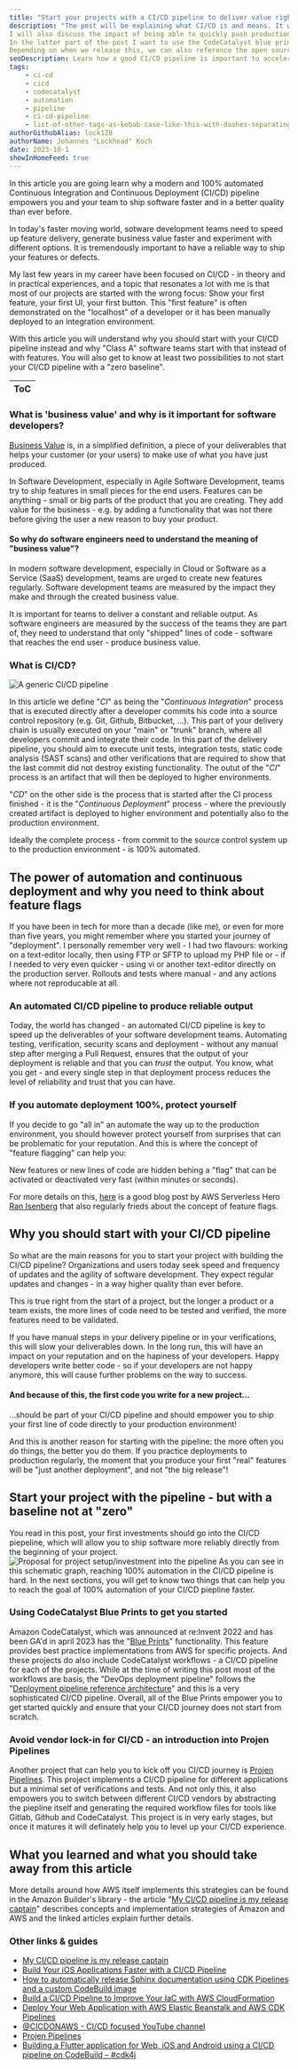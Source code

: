 ```yaml
---
title: "Start your projects with a CI/CD pipeline to deliver value right from the start of your project"
description: "The post will be explaining what CI/CD is and means. It will go into details around how software developers produce "business values" by writing code and about how a CI/CD pipeline that is 100% automated ensures to be able to delivery value quickly.
I will also discuss the impact of being able to quickly push production changes and briefly introduce the concept of feature flagging.
In the latter part of the post I want to use the CodeCatalyst blue prints as an example/showcase on how this could look like.
Depending on when we release this, we can also reference the open source project "projen-pipelines" as a place to watch for future updates."
seoDescription: Learn how a good CI/CD pipeline is important to accelerate your deployment processes and how starting with the pipeline is key to success 
tags:
    - ci-cd
    - cicd
    - codecatalyst
    - automation
    - pipeline
    - ci-cd-pipeline
    - list-of-other-tags-as-kebab-case-like-this-with-dashes-separating-and-all-lower-case-like-below
authorGithubAlias: lock128
authorName: Johannes "Lockhead" Koch
date: 2023-10-1
showInHomeFeed: true
---
```


In this article you are going learn why a modern and 100% automated Continuous Integration and Continuous Deployment (CI/CD) pipeline empowers you and your team to ship software faster and in a better quality than ever before. 

In today's faster moving world, sotware development teams need to speed up feature delivery, generate business value faster and experiment with different options. It is tremendously important to have a reliable way to ship your features or defects. 

My last few years in my career have been focused on CI/CD - in theory and in practical experiences, and a topic that resonates a lot with me is that most of our projects are started with the wrong focus: Show your first feature, your first UI, your first button. This "first feature" is often demonstrated on the "localhost" of a developer or it has been manually deployed to an integration environment.

With this article you will understand why you should start with your CI/CD pipeline instead and why "Class A" software teams start with that instead of with features. You will also get to know at least two possibilities to not start your CI/CD pipeline with a "zero baseline".

| ToC |
|-----|

### What is 'business value' and why is it important for software developers?
[Business Value](https://en.wikipedia.org/wiki/Business_value) is, in a simplified definition, a piece of your deliverables that helps your customer (or your users) to make use of what you have just produced.

In Software Development, especially in Agile Software Development, teams try to ship features in small pieces for the end users. Features can be anything - small or big parts of the product that you are creating. They add value for the business - e.g.  by adding a functionality that was not there before giving the user a new reason to buy your product.

#### So why do software engineers need to understand the meaning of "business value"? 
In modern software development, especially in Cloud or Software as a Service (SaaS) development, teams are urged to create new features regularly. Software development teams are measured by the impact they make and through the created business value.

It is important for teams to deliver a constant and reliable output. As software engineers are measured by the success of the teams they are part of, they need to understand that only "shipped" lines of code - software that reaches the end user - produce business value.


### What is CI/CD?
![A generic CI/CD pipeline](images/cicd-pipeline.png "A generic CI/CD pipeline")

In this article we define "*CI*" as being the "*Continuous Integration*" process that is executed directly after a developer commits his code into a source control repository (e.g. Git, Github, Bitbucket, ...).
This part of your delivery chain is usually executed on your "main" or "trunk" branch, where all developers commit and integrate their code.
In this part of the delivery pipeline, you should aim to execute unit tests, integration tests, static code analysis (SAST scans) and other verifications that are required to show that the last commit did not destroy existing functionality. The outut of the "*CI*" process is an artifact that will then be deployed to higher environments.

"*CD*" on the other side is the process that is started after the CI process finished - it is the "*Continuous Deployment*" process - where the previously created artifact is deployed to higher environment and potentially also to the production environment.

Ideally the complete process - from commit to the source control system up to the production environment - is 100% automated.


## The power of automation and continuous deployment and why you need to think about feature flags

If you have been in tech for more than a decade (like me), or even for more than five years, you might remember where you started your journey of "deployment". I personally remember very well - I had two flavours: working on a text-editor locally, then using FTP or SFTP to upload my PHP file or - if I needed to very even quicker - using vi or another text-editor directly on the production server. Rollouts and tests where manual - and any actions where not reproducable at all.

### An automated CI/CD pipeline to produce reliable output
Today, the world has changed - an automated CI/CD pipeline is key to speed up the deliverables of your software development teams. Automating testing, verification, security scans and deployment - without any manual step after merging a Pull Request, ensures that the output of your deployment is reliable and that you can _trust_ the output. You know, what you get - and every single step in that deployment process reduces the level of reliability and trust that you can have.
### If you automate deployment 100%, protect yourself
If you decide to go "all in" an automate the way up to the production environment, you should however protect yourself from surprises that can be problematic for your reputation. And this is where the concept of "feature flagging" can help you:

New features or new lines of code are hidden behing a "flag" that can be activated or deactivated very fast (within minutes or seconds). 

For more details on this, [here](https://aws.amazon.com/blogs/mt/how-cyberark-implements-feature-flags-with-aws-appconfig/) is a good blog post by AWS Serverless Hero [Ran Isenberg](https://www.ranthebuilder.cloud/post/manage-your-aws-lambda-feature-flags-like-a-boss) that also regularly frieds about the concept of feature flags.
## Why you should start with your CI/CD pipeline
So what are the main reasons for you to start your project with building the CI/CD pipeline?
Organizations and users today seek speed and frequency of updates and the agility of software development. They expect regular updates and changes - in a way higher quality than ever before.

This is true right from the start of a project, but the longer a product or a team exists, the more lines of code need to be tested and verified, the more features need to be validated.

If you have manual steps in your delivery pipeline or in your verifications, this will slow your deliverables down. In the long run, this will have an impact on your reputation and on the hapiness of your developers. 
Happy developers write better code - so if your developers are not happy anymore, this will cause further problems on the way to success.

#### And because of this, the first code you write for a new project...
...should be part of your CI/CD pipeline and should empower you to ship your first line of code directly to your production environment!

And this is another reason for starting with the pipeline: the more often you do things, the better you do them. If you practice deployments to production regularly, the moment that you produce your first "real" features will be "just another deployment", and not "the big release"!

## Start your project with the pipeline - but with a baseline not at "zero"
You read in this post, your first investments should go into the CI/CD piepeline, which will allow you to ship software more reliably directly from the beginning of your project. 
![Proposal for project setup/investment into the pipeline](images/project-investment.png)
As you can see in this schematic graph, reaching 100% automation in the CI/CD pipeline is hard. In the next sections, you will get to know two things that can help you to reach the goal of 100% automation of your CI/CD piepline faster.
### Using CodeCatalyst Blue Prints to get you started
Amazon CodeCatalyst, which was announced at re:Invent 2022 and has been GA'd in april 2023 has the "[Blue Prints](https://codecatalyst.aws/explore/blueprints)" functionality. This feature provides best practice implementations from AWS for specific projects. And these projects do also include CodeCatalyst workflows - a CI/CD pipeline for each of the projects. While at the time of writing this post most of the workflows are basis, the "DevOps deployment pipeline" follows the "[Deployment pipeline reference architecture](https://pipelines.devops.aws.dev/)" and this is a very sophisticated CI/CD pipeline. Overall, all of the Blue Prints empower you to get started quickly and ensure that your CI/CD journey does not start from scratch.
### Avoid vendor lock-in for CI/CD - an introduction into Projen Pipelines
Another project that can help you to kick off you CI/CD journey is [Projen Pipelines](https://github.com/taimos/projen-pipelines). This project implements a CI/CD pipeline for different applications but a minimal set of verifications and tests. And not only this, it also empowers you to switch between different CI/CD vendors by abstracting the piepline itself and generating the required workflow files for tools like Gitlab, Github and CodeCatalyst. This project is in very early stages, but once it matures it will definately help you to level up your CI/CD experience.

## What you learned and what you should take away from this article

More details around how AWS itself implements this strategies can be found in the Amazon Builder's library - the article "[My CI/CD pipeline is my release captain](https://aws.amazon.com/builders-library/cicd-pipeline/)" describes concepts and implementation strategies of Amazon and AWS and the linked articles explain further details.

### Other links & guides
- [My CI/CD pipeline is my release captain](https://aws.amazon.com/builders-library/cicd-pipeline/)
- [Build Your iOS Applications Faster with a CI/CD Pipeline](posts/cicd-for-ios-app)
- [How to automatically release Sphinx documentation using CDK Pipelines and a custom CodeBuild image](posts/automatically-release-sphinx-documentation-cdk-pipelines-custom-codebuild-image)
- [Build a CI/CD Pipeline to Improve Your IaC with AWS CloudFormation](tutorials/build-ci-cd-pipeline-iac-cloudformation)
- [Deploy Your Web Application with AWS Elastic Beanstalk and AWS CDK Pipelines](tutorials/deploy-webapp-eb-cdk)
- [@CICDONAWS - CI/CD focused YouTube channel](https://www.youtube.com/œcicdonaws)
- [Projen Pipelines](https://github.com/taimos/projen-pipelines)
- [Building a Flutter application for Web, iOS and Android using a CI/CD pipeline on CodeBuild – #cdk4j](https://lockhead.info/index.php/2022/06/13/building-a-flutter-application-for-web-ios-and-android-using-a-ci-cd-pipeline-on-codebuild-cdk4j/)
